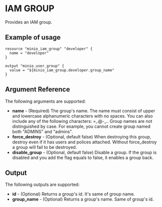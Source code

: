 # IAM GROUP

Provides an IAM group.

## Example of usage

```hcl
resource "minio_iam_group" "developer" {
  name = "developer"
}

output "minio_user_group" {
  value = "${minio_iam_group.developer.group_name"
}
```

## Argument Reference

The following arguments are supported:

* **name** - (Required) The group's name. The name must consist of upper and lowercase alphanumeric characters with no spaces. You can also include any of the following characters: =,.@-_.. Group names are not distinguished by case. For example, you cannot create group named both "ADMINS" and "admins".
* **force_destroy** - (Optional, default false) When destroying this group, destroy even if it has users and polices attached. Without force_destroy a group will fail to be destroyed.
* **disable_group** - (Optional, default false) Disable a group. If the group is disabled and you add the flag equals to false, it enables a group back.

## Output

The following outputs are supported:

* **id** - (Optional) Returns a group's id. It's same of group name.
* **group_name** - (Optional) Returns a group's name. Same of group's id.
